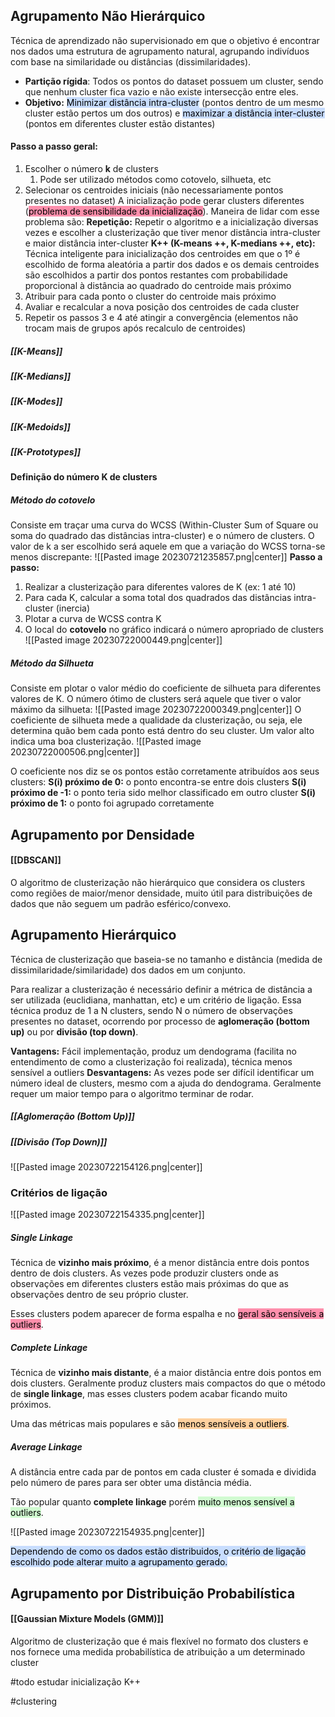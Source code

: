 
## Agrupamento Não Hierárquico
Técnica de aprendizado não supervisionado em que o objetivo é encontrar nos dados uma estrutura de agrupamento natural, agrupando indivíduos com base na similaridade ou distâncias (dissimilaridades).
- **Partição rígida**: Todos os pontos do dataset possuem um cluster, sendo que nenhum cluster fica vazio e não existe intersecção entre eles.
- **Objetivo:** <mark style="background: #ADCCFFA6;">Minimizar distância intra-cluster</mark> (pontos dentro de um mesmo cluster estão pertos um dos outros) e <mark style="background: #ADCCFFA6;">maximizar a distância inter-cluster</mark> (pontos em diferentes cluster estão distantes)

#### Passo a passo geral:
1. Escolher o número **k** de clusters
	1. Pode ser utilizado métodos como cotovelo, silhueta, etc
2. Selecionar os centroides iniciais (não necessariamente pontos presentes no dataset)
		A inicialização pode gerar clusters diferentes (<mark style="background: #FF5582A6;">problema de sensibilidade da inicialização</mark>). Maneira de lidar com esse problema são:
		**Repetição:** Repetir o algoritmo e a inicialização diversas vezes e escolher a clusterização que tiver menor distância intra-cluster e maior distância inter-cluster
		**K++ (K-means ++, K-medians ++, etc):** Técnica inteligente para inicialização dos centroides em que o 1º é escolhido de forma aleatória a partir dos dados e os demais centroides são escolhidos a partir dos pontos restantes com probabilidade proporcional à distância ao quadrado do centroide mais próximo
3. Atribuir para cada ponto o cluster do centroide mais próximo
4. Avaliar e recalcular a nova posição dos centroides de cada cluster
5. Repetir os passos 3 e 4 até atingir a convergência (elementos não trocam mais de grupos após recalculo de centroides)

##### [[K-Means]]

##### [[K-Medians]]

##### [[K-Modes]]

##### [[K-Medoids]]

##### [[K-Prototypes]]

#### Definição do número K de clusters

##### Método do cotovelo
Consiste em traçar uma curva do WCSS (Within-Cluster Sum of Square ou soma do quadrado das distâncias intra-cluster) e o número de clusters. O valor de k a ser escolhido será aquele em que a variação do WCSS torna-se menos discrepante:
![[Pasted image 20230721235857.png|center]]
**Passo a passo:**
1. Realizar a clusterização para diferentes valores de K (ex: 1 até 10)
2. Para cada K, calcular a soma total dos quadrados das distâncias intra-cluster (inercia)
3. Plotar a curva de WCSS contra K
4. O local do **cotovelo** no gráfico indicará o número apropriado de clusters
![[Pasted image 20230722000449.png|center]]

##### Método da Silhueta
Consiste em plotar o valor médio do coeficiente de silhueta para diferentes valores de K. O número ótimo de clusters será aquele que tiver o valor máximo da silhueta:
![[Pasted image 20230722000349.png|center]]
O coeficiente de silhueta mede a qualidade da clusterização, ou seja, ele determina quão bem cada ponto está dentro do seu cluster. Um valor alto indica uma boa clusterização.
![[Pasted image 20230722000506.png|center]]

O coeficiente nos diz se os pontos estão corretamente atribuídos aos seus clusters:
**S(i) próximo de 0:** o ponto encontra-se entre dois clusters
**S(i) próximo de -1:** o ponto teria sido melhor classificado em outro cluster
**S(i) próximo de 1:** o ponto foi agrupado corretamente

## Agrupamento por Densidade
#### [[DBSCAN]]
O algoritmo de clusterização não hierárquico que considera os clusters como regiões de maior/menor densidade, muito útil para distribuições de dados que não seguem um padrão esférico/convexo.

## Agrupamento Hierárquico
Técnica de clusterização que baseia-se no tamanho e distância (medida de dissimilaridade/similaridade) dos dados em um conjunto. 

Para realizar a clusterização é necessário definir a métrica de distância a ser utilizada (euclidiana, manhattan, etc) e um critério de ligação. Essa técnica produz de 1 a N clusters, sendo N o número de observações presentes no dataset, ocorrendo por processo de **aglomeração (bottom up)** ou por **divisão (top down)**.

**Vantagens:** Fácil implementação, produz um dendograma (facilita no entendimento de como a clusterização foi realizada), técnica menos sensível a outliers
**Desvantagens:** As vezes pode ser difícil identificar um número ideal de clusters, mesmo com a ajuda do dendograma. Geralmente requer um maior tempo para o algoritmo terminar de rodar.

##### [[Aglomeração (Bottom Up)]]

##### [[Divisão (Top Down)]]

![[Pasted image 20230722154126.png|center]]

### Critérios de ligação
![[Pasted image 20230722154335.png|center]]

##### Single Linkage
Técnica de **vizinho mais próximo**, é a menor distância entre dois pontos dentro de dois clusters. As vezes pode produzir clusters onde as observações em diferentes clusters estão mais próximas do que as observações dentro de seu próprio cluster.

Esses clusters podem aparecer de forma espalha e no <mark style="background: #FF5582A6;">geral são sensíveis a outliers</mark>.

##### Complete Linkage
Técnica de **vizinho mais distante**, é a maior distância entre dois pontos em dois clusters. Geralmente produz clusters mais compactos do que o método de **single linkage**, mas esses clusters podem acabar ficando muito próximos.

Uma das métricas mais populares e são <mark style="background: #FFB86CA6;">menos sensíveis a outliers</mark>.

##### Average Linkage
A distância entre cada par de pontos em cada cluster é somada e dividida pelo número de pares para ser obter uma distância média. 

Tão popular quanto **complete linkage** porém <mark style="background: #BBFABBA6;">muito menos sensível a outliers</mark>.

![[Pasted image 20230722154935.png|center]]

<mark style="background: #ADCCFFA6;">Dependendo de como os dados estão distribuidos, o critério de ligação escolhido pode alterar muito a agrupamento gerado.</mark>

## Agrupamento por Distribuição Probabilística
#### [[Gaussian Mixture Models (GMM)]]
Algoritmo de clusterização que é mais flexível no formato dos clusters e nos fornece uma medida probabilística de atribuição a um determinado cluster



#todo 
estudar inicialização K++

#clustering 